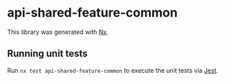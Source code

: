 # api-shared-feature-common

This library was generated with [Nx](https://nx.dev).

## Running unit tests

Run `nx test api-shared-feature-common` to execute the unit tests via [Jest](https://jestjs.io).
